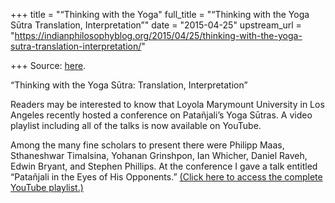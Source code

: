 +++
title = "“Thinking with the Yoga"
full_title = "“Thinking with the Yoga Sūtra Translation, Interpretation”"
date = "2015-04-25"
upstream_url = "https://indianphilosophyblog.org/2015/04/25/thinking-with-the-yoga-sutra-translation-interpretation/"

+++
Source: [here](https://indianphilosophyblog.org/2015/04/25/thinking-with-the-yoga-sutra-translation-interpretation/).

“Thinking with the Yoga Sūtra: Translation, Interpretation”

Readers may be interested to know that Loyola Marymount University in
Los Angeles recently hosted a conference on Patañjali’s Yoga Sūtras. A
video playlist including all of the talks is now available on YouTube.

Among the many fine scholars to present there were Philipp Maas,
Sthaneshwar Timalsina, Yohanan Grinshpon, Ian Whicher, Daniel Raveh,
Edwin Bryant, and Stephen Phillips. At the conference I gave a talk
entitled “Patañjali in the Eyes of His Opponents.” [(Click here to
access the complete YouTube
playlist.)](https://www.youtube.com/watch?v=AnnE4FHyI78&list=PLGYpcz3VnuwnJ_964HXKKmSyByWtH93uW&index=1)
